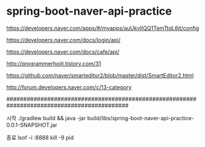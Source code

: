 # spring-boot-naver-api-practice

https://developers.naver.com/apps/#/myapps/auUkvIIQQ1TemTtqL6jt/config

https://developers.naver.com/docs/login/api/

https://developers.naver.com/docs/cafe/api/

http://programmerhoiit.tistory.com/31

https://github.com/naver/smarteditor2/blob/master/dist/SmartEditor2.html

http://forum.developers.naver.com/c/13-category

############################################################################################

시작
./gradlew build && java -jar build/libs/spring-boot-naver-api-practice-0.0.1-SNAPSHOT.jar

종료
lsof -i :8888
kill -9 pid
